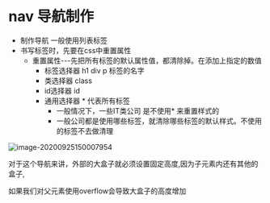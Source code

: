 # nav 导航制作

+ 制作导航 一般使用列表标签
+ 书写标签时，先要在css中重置属性
  + 重置属性---先把所有标签的默认属性值，都清除掉。在添加上指定的数值
    + 标签选择器 h1 div p 标签的名字
    + 类选择器 class
    + id选择器 id
    + 通用选择器 * 代表所有标签
      + 一般情况下，一些IT类公司 是不使用* 来重置样式的
      + 一般公司都是使用哪些标签，就清除哪些标签的默认样式。不使用的标签不去做清理









![image-20200925150007954](C:\Users\小财迷Plus\AppData\Roaming\Typora\typora-user-images\image-20200925150007954.png)

对于这个导航来讲，外部的大盒子就必须设置固定高度,因为子元素内还有其他的盒子,

如果我们对父元素使用overflow会导致大盒子的高度增加